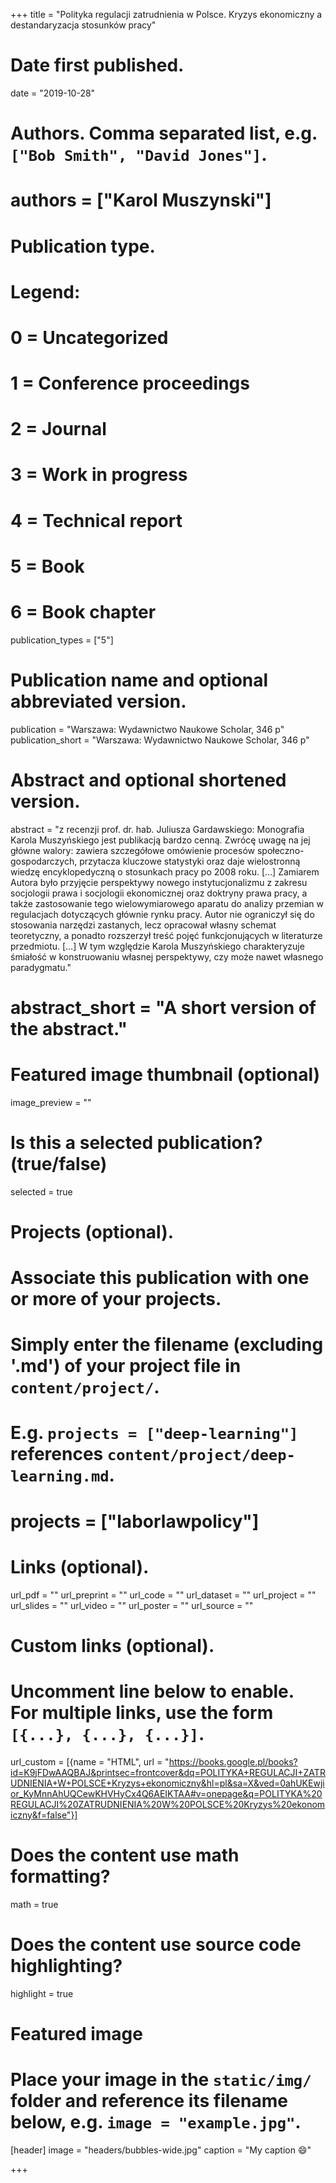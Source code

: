 +++
title = "Polityka regulacji zatrudnienia w Polsce. Kryzys ekonomiczny a destandaryzacja stosunków pracy"

# Date first published.
date = "2019-10-28"

# Authors. Comma separated list, e.g. `["Bob Smith", "David Jones"]`.
# authors = ["Karol Muszynski"]

# Publication type.
# Legend:
# 0 = Uncategorized
# 1 = Conference proceedings
# 2 = Journal
# 3 = Work in progress
# 4 = Technical report
# 5 = Book
# 6 = Book chapter
publication_types = ["5"]

# Publication name and optional abbreviated version.
publication = "Warszawa: Wydawnictwo Naukowe Scholar, 346 p"
publication_short = "Warszawa: Wydawnictwo Naukowe Scholar, 346 p"

# Abstract and optional shortened version.
abstract = "z recenzji prof. dr. hab. Juliusza Gardawskiego: Monografia Karola Muszyńskiego jest publikacją bardzo cenną. Zwrócę uwagę na jej główne walory: zawiera szczegółowe omówienie procesów społeczno-gospodarczych, przytacza kluczowe statystyki oraz daje wielostronną wiedzę encyklopedyczną o stosunkach pracy po 2008 roku. […] Zamiarem Autora było przyjęcie perspektywy nowego instytucjonalizmu z zakresu socjologii prawa i socjologii ekonomicznej oraz doktryny prawa pracy, a także zastosowanie tego wielowymiarowego aparatu do analizy przemian w regulacjach dotyczących głównie rynku pracy. Autor nie ograniczył się do stosowania narzędzi zastanych, lecz opracował własny schemat teoretyczny, a ponadto rozszerzył treść pojęć funkcjonujących w literaturze przedmiotu. […] W tym względzie Karola Muszyńskiego charakteryzuje śmiałość w konstruowaniu własnej perspektywy, czy może nawet własnego paradygmatu."
# abstract_short = "A short version of the abstract."

# Featured image thumbnail (optional)
image_preview = ""

# Is this a selected publication? (true/false)
selected = true

# Projects (optional).
#   Associate this publication with one or more of your projects.
#   Simply enter the filename (excluding '.md') of your project file in `content/project/`.
#   E.g. `projects = ["deep-learning"]` references `content/project/deep-learning.md`.
#   projects = ["laborlawpolicy"]

# Links (optional).
url_pdf = ""
url_preprint = ""
url_code = ""
url_dataset = ""
url_project = ""
url_slides = ""
url_video = ""
url_poster = ""
url_source = ""

# Custom links (optional).
#   Uncomment line below to enable. For multiple links, use the form `[{...}, {...}, {...}]`.
url_custom = [{name = "HTML", url = "https://books.google.pl/books?id=K9jFDwAAQBAJ&printsec=frontcover&dq=POLITYKA+REGULACJI+ZATRUDNIENIA+W+POLSCE+Kryzys+ekonomiczny&hl=pl&sa=X&ved=0ahUKEwjior_KyMnnAhUQCewKHVHyCx4Q6AEIKTAA#v=onepage&q=POLITYKA%20REGULACJI%20ZATRUDNIENIA%20W%20POLSCE%20Kryzys%20ekonomiczny&f=false"}]


# Does the content use math formatting?
math = true

# Does the content use source code highlighting?
highlight = true

# Featured image
# Place your image in the `static/img/` folder and reference its filename below, e.g. `image = "example.jpg"`.
[header]
image = "headers/bubbles-wide.jpg"
caption = "My caption 😄"

+++

